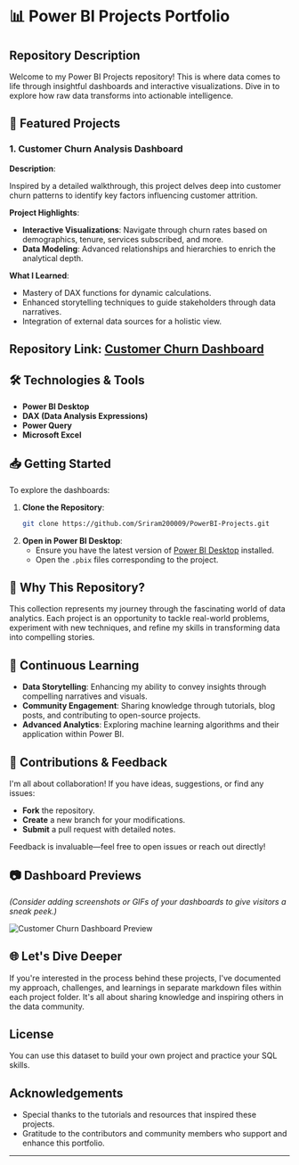 # 📊 Power BI Projects Portfolio

## Repository Description

Welcome to my Power BI Projects repository! This is where data comes to life through insightful dashboards and interactive visualizations. Dive in to explore how raw data transforms into actionable intelligence.

## 🌟 Featured Projects

### 1. Customer Churn Analysis Dashboard

**Description**:

Inspired by a detailed walkthrough, this project delves deep into customer churn patterns to identify key factors influencing customer attrition.

**Project Highlights**:

- **Interactive Visualizations**: Navigate through churn rates based on demographics, tenure, services subscribed, and more.
- **Data Modeling**: Advanced relationships and hierarchies to enrich the analytical depth.

**What I Learned**:

- Mastery of DAX functions for dynamic calculations.
- Enhanced storytelling techniques to guide stakeholders through data narratives.
- Integration of external data sources for a holistic view.

**Repository Link**: [Customer Churn Dashboard](https://github.com/Sriram200009/Customer-Churn-Dashboard)
---

## 🛠️ Technologies & Tools

- **Power BI Desktop**
- **DAX (Data Analysis Expressions)**
- **Power Query**
- **Microsoft Excel**

## 📥 Getting Started

To explore the dashboards:

1. **Clone the Repository**:
   ```bash
   git clone https://github.com/Sriram200009/PowerBI-Projects.git
   ```
2. **Open in Power BI Desktop**:
   - Ensure you have the latest version of [Power BI Desktop](https://powerbi.microsoft.com/en-us/desktop/) installed.
   - Open the `.pbix` files corresponding to the project.

## 🎯 Why This Repository?

This collection represents my journey through the fascinating world of data analytics. Each project is an opportunity to tackle real-world problems, experiment with new techniques, and refine my skills in transforming data into compelling stories.

## 🌱 Continuous Learning

- **Data Storytelling**: Enhancing my ability to convey insights through compelling narratives and visuals.
- **Community Engagement**: Sharing knowledge through tutorials, blog posts, and contributing to open-source projects.
- **Advanced Analytics**: Exploring machine learning algorithms and their application within Power BI.

## 🤝 Contributions & Feedback

I'm all about collaboration! If you have ideas, suggestions, or find any issues:

- **Fork** the repository.
- **Create** a new branch for your modifications.
- **Submit** a pull request with detailed notes.

Feedback is invaluable—feel free to open issues or reach out directly!

## 📷 Dashboard Previews

*(Consider adding screenshots or GIFs of your dashboards to give visitors a sneak peek.)*

![Customer Churn Dashboard Preview](https://link-to-your-image.com/churn-dashboard.png)

## 🌐 Let's Dive Deeper

If you're interested in the process behind these projects, I've documented my approach, challenges, and learnings in separate markdown files within each project folder. It's all about sharing knowledge and inspiring others in the data community.

## License
You can use this dataset to build your own project and practice your SQL skills.

## Acknowledgements
- Special thanks to the tutorials and resources that inspired these projects.
- Gratitude to the contributors and community members who support and enhance this portfolio.

---
